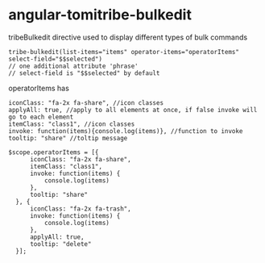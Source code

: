 # angular-tomitribe-bulkedit

tribeBulkedit directive
    used to display different types of bulk commands

```
tribe-bulkedit(list-items="items" operator-items="operatorItems" select-field="$$selected")
// one additional attribute 'phrase'
// select-field is "$$selected" by default
```

operatorItems has
```
iconClass: "fa-2x fa-share", //icon classes
applyAll: true, //apply to all elements at once, if false invoke will go to each element
itemClass: "class1", //icon classes
invoke: function(items){console.log(items)}, //function to invoke
tooltip: "share" //toltip message
```
```
$scope.operatorItems = [{
      iconClass: "fa-2x fa-share",
      itemClass: "class1",
      invoke: function(items) {
          console.log(items)
      },
      tooltip: "share"
  }, {
      iconClass: "fa-2x fa-trash",
      invoke: function(items) {
          console.log(items)
      },
      applyAll: true,
      tooltip: "delete"
  }];
```